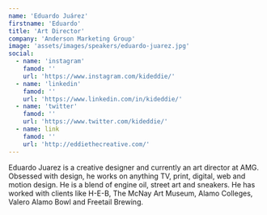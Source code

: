 ```yaml
---
name: 'Eduardo Juárez'
firstname: 'Eduardo'
title: 'Art Director'
company: 'Anderson Marketing Group'
image: 'assets/images/speakers/eduardo-juarez.jpg'
social:
  - name: 'instagram'
    famod: ''
    url: 'https://www.instagram.com/kideddie/'
  - name: 'linkedin'
    famod: ''
    url: 'https://www.linkedin.com/in/kideddie/'
  - name: 'twitter'
    famod: ''
    url: 'https://www.twitter.com/kideddie/'
  - name: link
    famod: ''
    url: 'http://eddiethecreative.com/'
---
```


Eduardo Juarez is a creative designer and currently an art director at AMG. Obsessed with design, he works on anything TV, print, digital, web and motion design. He is a blend of engine oil, street art and sneakers. He has worked with clients like H-E-B, The McNay Art Museum, Alamo Colleges, Valero Alamo Bowl and Freetail Brewing.